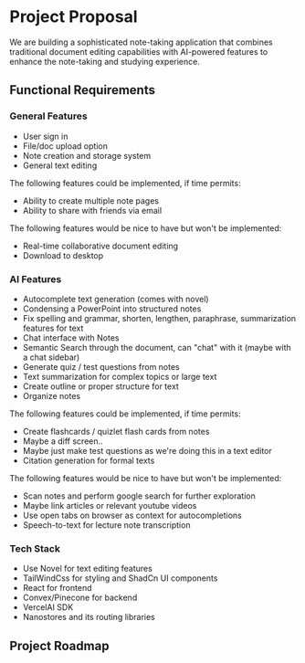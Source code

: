 # Project Proposal
We are building a sophisticated note-taking application that combines traditional document editing capabilities with AI-powered features to enhance the note-taking and studying experience.


## Functional Requirements


### General Features
- User sign in
- File/doc upload option
- Note creation and storage system
- General text editing

The following features could be implemented, if time permits:
- Ability to create multiple note pages
- Ability to share with friends via email 


The following features would be nice to have but won't be implemented:
- Real-time collaborative document editing
- Download to desktop


### AI Features
- Autocomplete text generation (comes with novel)
- Condensing a PowerPoint into structured notes
- Fix spelling and grammar, shorten, lengthen, paraphrase, summarization features for text
- Chat interface with Notes 
- Semantic Search through the document, can "chat" with it (maybe with a chat sidebar)
- Generate quiz / test questions from notes
- Text summarization for complex topics or large text
- Create outline or proper structure for text 
- Organize notes

The following features could be implemented, if time permits:
- Create flashcards / quizlet flash cards from notes 
- Maybe a diff screen..
- Maybe just make test questions as we're doing this in a text editor
- Citation generation for formal texts


The following features would be nice to have but won't be implemented:
- Scan notes and perform google search for further exploration
- Maybe link articles or relevant youtube videos 
- Use open tabs on browser as context for autocompletions 
- Speech-to-text for lecture note transcription


### Tech Stack
- Use Novel for text editing features
- TailWindCss for styling and ShadCn UI components
- React for frontend
- Convex/Pinecone for backend
- VercelAI SDK 
- Nanostores and its routing libraries 


## Project Roadmap

